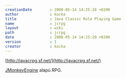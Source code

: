 ```yaml
---
creationDate        : 2008-05-14 14:25:20 +0200 
author              : kocka 
title               : Java Classic Role Playing Game 
name                : jcrpg 
layout              : wiki 
path                : jcrpg 
date                : 2008-05-14 14:25:20 +0200 
version             : 1 
creator             : kocka 
---
```

[http://javacrpg.sf.net/](http://javacrpg.sf.net/)

[JMonkeyEngine](Missing.html) alapú RPG.
